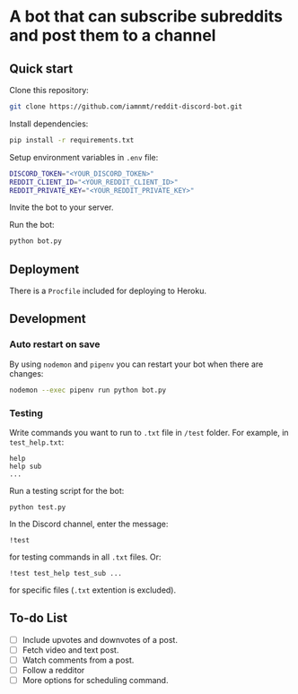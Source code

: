 # A bot that can subscribe subreddits and post them to a channel

## Quick start

Clone this repository:

```bash
git clone https://github.com/iamnmt/reddit-discord-bot.git
```

Install dependencies:

```bash
pip install -r requirements.txt
```

Setup environment variables in `.env` file:

```bash
DISCORD_TOKEN="<YOUR_DISCORD_TOKEN>"
REDDIT_CLIENT_ID="<YOUR_REDDIT_CLIENT_ID>"
REDDIT_PRIVATE_KEY="<YOUR_REDDIT_PRIVATE_KEY>"
```

Invite the bot to your server.

Run the bot:

```bash
python bot.py
```

## Deployment

There is a `Procfile` included for deploying to Heroku. 

## Development
### Auto restart on save

By using `nodemon` and `pipenv` you can restart your bot when there are changes:

```bash
nodemon --exec pipenv run python bot.py
```

### Testing

Write commands you want to run to `.txt` file in `/test` folder. For example, in `test_help.txt`:

```
help
help sub
...
```

Run a testing script for the bot:

```
python test.py
```

In the Discord channel, enter the message:

```
!test
```

for testing commands in all `.txt` files. Or:

```
!test test_help test_sub ...
```

for specific files (`.txt` extention is excluded).

## To-do List

- [ ] Include upvotes and downvotes of a post.
- [ ] Fetch video and text post.
- [ ] Watch comments from a post.
- [ ] Follow a redditor
- [ ] More options for scheduling command.
